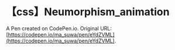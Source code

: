 # 【css】Neumorphism_animation

A Pen created on CodePen.io. Original URL: [https://codepen.io/ma_suwa/pen/eYdZVML](https://codepen.io/ma_suwa/pen/eYdZVML).


